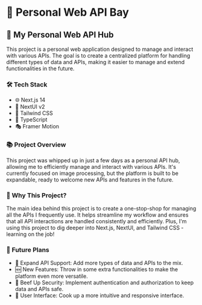 # 🌊 Personal Web API Bay

## 🚀 My Personal Web API Hub

This project is a personal web application designed to manage and interact with various APIs. The goal is to create a centralized platform for handling different types of data and APIs, making it easier to manage and extend functionalities in the future.

### 🛠️ Tech Stack

- 🌐 Next.js 14
- 🎨 NextUI v2
- 💨 Tailwind CSS
- 📜 TypeScript
- 🎭 Framer Motion

### 📚 Project Overview

This project was whipped up in just a few days as a personal API hub, allowing me to efficiently manage and interact with various APIs. It's currently focused on image processing, but the platform is built to be expandable, ready to welcome new APIs and features in the future.

### 🤔 Why This Project?

The main idea behind this project is to create a one-stop-shop for managing all the APIs I frequently use. It helps streamline my workflow and ensures that all API interactions are handled consistently and efficiently. Plus, I'm using this project to dig deeper into Next.js, NextUI, and Tailwind CSS - learning on the job!

### 🚀 Future Plans

- 🔄 Expand API Support: Add more types of data and APIs to the mix.
- 🆕 New Features: Throw in some extra functionalities to make the platform even more versatile.
- 🔐 Beef Up Security: Implement authentication and authorization to keep data and APIs safe.
- 📱 User Interface: Cook up a more intuitive and responsive interface.
